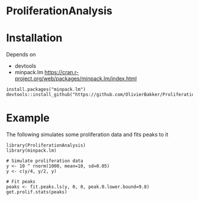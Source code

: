 # ProliferationAnalysis

# Installation

Depends on
- devtools
- minpack.lm https://cran.r-project.org/web/packages/minpack.lm/index.html

```
install.packages("minpack.lm")
devtools::install_github("https://github.com/OlivierBakker/ProliferationAnalysis/tree/main")
```

# Example

The following simulates some proliferation data and fits peaks to it
```
library(ProliferationAnalysis)
library(minpack.lm)

# Simulate proliferation data
y <- 10 ^ rnorm(1000, mean=10, sd=0.05)
y <- c(y/4, y/2, y)

# Fit peaks
peaks <- fit.peaks.ls(y, 0, 0, peak.0.lower.bound=9.8)
get.prolif.stats(peaks)
```
